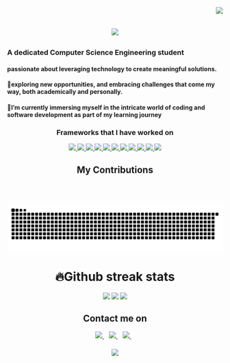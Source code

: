 <img align="right" src="https://visitor-badge.laobi.icu/badge?page_id=Riya922003.Riya922003"/>
<h1 align="center">
<img align src = "https://readme-typing-svg.herokuapp.com/?font=Righteous&size=35&center=true&vCenter=true&width=500&height=70&duration=4000&lines=Hey+Coders!👋;+I'm+Riya+Gupta!;"/>
</h1>
<h3> A dedicated Computer Science Engineering student</h3>
<div >
<h4>passionate about leveraging technology to create meaningful solutions.</h4>
<h4>👀exploring new opportunities, and embracing challenges that come my way, both academically and personally.</h4>
<h4>🌱I’m currently immersing myself in the intricate world of coding and software development as part of my learning journey</h4> 
</div>
<h3 align="center">Frameworks that I have worked on</h3>
    <p align="center">
        <a href="https://docs.anaconda.com/free/anaconda/getting-started/hello-world/">
        <img src="https://skillicons.dev/icons?i=anaconda"/>
    </a>
    <a href="https://www.arduino.cc/en/Guide/Introduction">
        <img src="https://skillicons.dev/icons?i=arduino"/>
    </a>
    <a href="https://www.w3schools.com/cpp/">
        <img src="https://skillicons.dev/icons?i=cpp"/>
    </a>
    <a href="https://flask.palletsprojects.com/en/3.0.x/">
        <img src="https://skillicons.dev/icons?i=flask"/>
    </a>
    <a href="https://www.figma.com/ui-design-tool/">
        <img src="https://skillicons.dev/icons?i=figma"/>
    </a>
    <a href="https://flutter.dev/">
        <img src="https://skillicons.dev/icons?i=flutter"/>
    </a>
    <a href="https://www.w3schools.com/java/">
        <img src="https://skillicons.dev/icons?i=java"/>
    </a>
    <a href="https://www.mysql.com/">
        <img src="https://skillicons.dev/icons?i=mysql"/>
    </a>
    <a href="https://opencv.org/">
        <img src="https://skillicons.dev/icons?i=opencv"/>
    </a>
    <a href="https://react.dev/">
        <img src="https://skillicons.dev/icons?i=react"/>
    </a>
    <a href="https://www.sqlite.org/index.html">
        <img src="https://skillicons.dev/icons?i=sqlite"/>
    </a>
    </p>
<div align="center">
<h2>My Contributions</h2>
<br/><br/><br/>
<img alt="snake eating my contributions" src="github-contribution-grid-snake.svg"/>


</div>

<div align="center"><h1><b>🔥Github streak stats</b></h1>
    <img width=390 src="https://streak-stats.demolab.com/?user=Riya922003&account_private=true&theme=dark&border_radius=10"></img>
    <img width=390 src="https://github-readme-stats.vercel.app/api?username=Riya922003&show_icons=true&account_private=true&theme=dark&border_radius=10"></img>
    <img width=300 src="https://github-readme-stats.vercel.app/api/top-langs/?username=Riya922003&langs_count=8&show_icons=true&account_private=true&theme=dark&border_radius=10"
</div>

<div align="center"><h2><b>Contact me on</b></h2>
     <a href="https://www.arduino.cc/en/Guide/Introduction">
        <img height=50 src="https://skillicons.dev/icons?i=twitter"/>
    </a>&nbsp&nbsp
     <a href="https://www.arduino.cc/en/Guide/Introduction">
        <img height=50 src="https://skillicons.dev/icons?i=linkedin"/>
    </a>&nbsp&nbsp
     <a href="https://www.arduino.cc/en/Guide/Introduction">
        <img height=50 src="https://skillicons.dev/icons?i=instagram"/>
    </a>&nbsp&nbsp
</div>
<h3 align="center">
<img align src = "https://readme-typing-svg.herokuapp.com/?font=Righteous&size=35&center=true&vCenter=true&width=500&height=70&duration=4000&lines=shoot+me+message+on+linkedin!;+drop+me+a+star;"/>
</h3>
